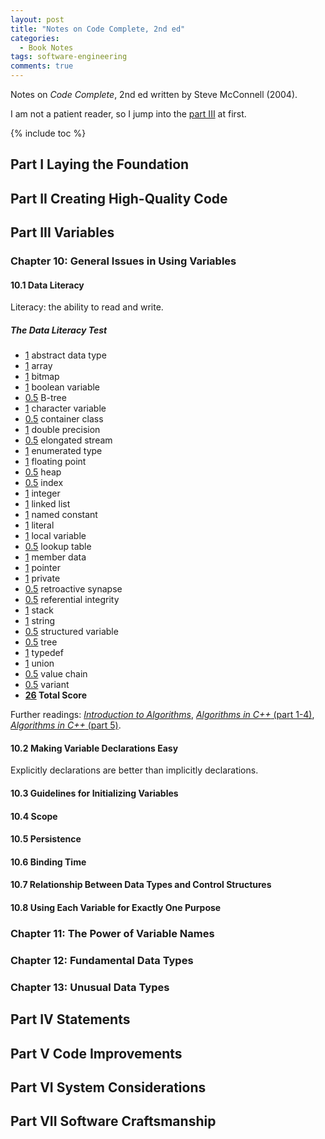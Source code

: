 ```yaml
---
layout: post
title: "Notes on Code Complete, 2nd ed"
categories: 
  - Book Notes
tags: software-engineering
comments: true
---
```


Notes on *Code Complete*, 2nd ed written by Steve McConnell (2004).

I am not a patient reader, so I jump into the [part III](#part-iii-variables) at first.

{% include toc %}

## Part I Laying the Foundation
## Part II Creating High-Quality Code
## Part III Variables

### Chapter 10: General Issues in Using Variables

#### 10.1 Data Literacy

Literacy: the ability to read and write.

##### The Data Literacy Test

- <u>1</u> abstract data type
- <u>1</u> array
- <u>1</u> bitmap
- <u>1</u> boolean variable
- <u>0.5</u> B-tree
- <u>1</u> character variable
- <u>0.5</u> container class
- <u>1</u> double precision
- <u>0.5</u> elongated stream
- <u>1</u> enumerated type
- <u>1</u> floating point
- <u>0.5</u> heap
- <u>0.5</u> index
- <u>1</u> integer
- <u>1</u> linked list
- <u>1</u> named constant
- <u>1</u> literal
- <u>1</u> local variable
- <u>0.5</u> lookup table
- <u>1</u> member data
- <u>1</u> pointer
- <u>1</u> private
- <u>0.5</u> retroactive synapse
- <u>0.5</u> referential integrity
- <u>1</u> stack
- <u>1</u> string
- <u>0.5</u> structured variable
- <u>0.5</u> tree
- <u>1</u> typedef
- <u>1</u> union
- <u>0.5</u> value chain
- <u>0.5</u> variant
- <strong><u>26</u> Total Score</strong>

Further readings: [*Introduction to Algorithms*](https://mitpress.mit.edu/books/introduction-algorithms-third-edition), [*Algorithms in C++* (part 1-4)](https://www.amazon.com/Algorithms-Parts-1-4-Fundamentals-Structure/dp/0201350882), [*Algorithms in C++* (part 5)](https://www.amazon.com/Algorithms-Part-Graph-3rd-Pt-5/dp/0201361183).

#### 10.2 Making Variable Declarations Easy

Explicitly declarations are better than implicitly declarations.

#### 10.3 Guidelines for Initializing Variables
#### 10.4 Scope
#### 10.5 Persistence
#### 10.6 Binding Time
#### 10.7 Relationship Between Data Types and Control Structures
#### 10.8 Using Each Variable for Exactly One Purpose

### Chapter 11: The Power of Variable Names
### Chapter 12: Fundamental Data Types 
### Chapter 13: Unusual Data Types

## Part IV Statements
## Part V Code Improvements
## Part VI System Considerations
## Part VII Software Craftsmanship